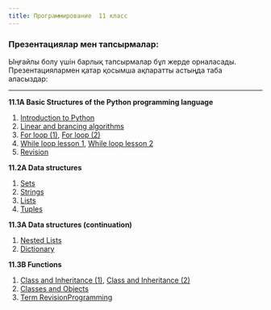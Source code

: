 ```yaml
---
title: Программирование  11 класс
---
```

### Презентациялар мен тапсырмалар:
Ыңғайлы болу үшін барлық тапсырмалар бұл жерде орналасады.
Презентациялармен қатар қосымша ақпаратты астыңда таба аласыздар:

---
**11.1A Basic Structures of the Python programming language**
1) [Introduction to Python](https://nisopen.ams3.cdn.digitaloceanspaces.com/11/Programming/1-term/11.1A/Intro-to-Python..pdf)
2) [Linear and brancing algorithms](https://nisopen.ams3.cdn.digitaloceanspaces.com/11/Programming/1-term/11.1A/Linear-and-branching-algorithms.pdf)
3) [For loop (1)](https://nisopen.ams3.cdn.digitaloceanspaces.com/11/Programming/1-term/11.1A/for-loop.pdf), [For loop (2)](https://nisopen.ams3.cdn.digitaloceanspaces.com/11/Programming/1-term/11.1A/Python-for-loops.pdf)
4) [While loop lesson 1](https://nisopen.ams3.cdn.digitaloceanspaces.com/11/Programming/1-term/11.1A/While-loop.pdf), [While loop lesson 2](https://nisopen.ams3.cdn.digitaloceanspaces.com/11/Programming/1-term/11.1A/While-loop-lesson2.pdf)
5) [Revision](https://nisopen.ams3.cdn.digitaloceanspaces.com/11/Programming/1-term/11.1A/11.1A-Revision.pdf)

**11.2A Data structures**
1) [Sets](https://nisopen.ams3.cdn.digitaloceanspaces.com/11/Programming/1-term/11.2A/Sets.pdf)
2) [Strings](https://nisopen.ams3.cdn.digitaloceanspaces.com/11/Programming/1-term/11.2A/Strings.pdf)
3) [Lists](https://nisopen.ams3.cdn.digitaloceanspaces.com/11/Programming/1-term/11.2A/Lists.pdf)
4) [Tuples](https://nisopen.ams3.cdn.digitaloceanspaces.com/11/Programming/1-term/11.2A/Tuples.pdf)

**11.3A Data structures (continuation)**
1) [Nested Lists](https://nisopen.ams3.cdn.digitaloceanspaces.com/11/Programming/1-term/11.3A/Dictionary.pdf)
2) [Dictionary](https://nisopen.ams3.cdn.digitaloceanspaces.com/11/Programming/1-term/11.3A/Dictionary.pdf)

**11.3B Functions**
1) [Class and Inheritance (1)](https://nisopen.ams3.cdn.digitaloceanspaces.com/11/Programming/1-term/11.4A/Class-Inheritance-1.pdf), [Class and Inheritance (2)](https://nisopen.ams3.cdn.digitaloceanspaces.com/11/Programming/1-term/11.4A/Class-Inheritance-2.pdf)
2) [Classes and Objects](https://nisopen.ams3.cdn.digitaloceanspaces.com/11/Programming/1-term/11.4A/Classes-and-Objects.pdf)
3) [Term RevisionProgramming](https://nisopen.ams3.cdn.digitaloceanspaces.com/11/Programming/1-term/11.4A/Programming.pdf)
